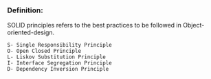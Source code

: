 ### Definition: 

SOLID principles refers to the best practices to be followed in Object-oriented-design.

    S- Single Responsibility Principle
    O- Open Closed Principle
    L- Liskov Substitution Principle
    I- Interface Segregation Principle
    D- Dependency Inversion Principle